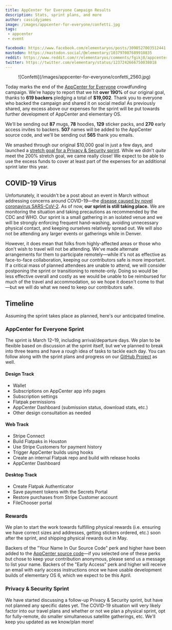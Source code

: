 ```yaml
---
title: AppCenter for Everyone Campaign Results
description: Stats, sprint plans, and more
author: cassidyjames
image: /images/appcenter-for-everyone/confetti.jpg
tags:
 - appcenter
 - event

facebook: https://www.facebook.com/elementaryos/posts/3098527003512441
mastodon: https://mastodon.social/@elementary/103797007689910835
reddit: https://www.reddit.com/r/elementaryos/comments/fgikj8/appcenter_for_everyone_campaign_results/
twitter: https://twitter.com/elementary/status/1237242666750038018
---
```


<figure class="full-bleed" markdown="1">
![Confetti](/images/appcenter-for-everyone/confetti_2560.jpg)
</figure>

Today marks the end of the [AppCenter for Everyone](/appcenter-for-everyone) crowdfunding campaign. We're happy to report that we hit **over 190%** of our original goal, thanks to **619 backers** pledging a total of **$19,002**. Thank you to everyone who backed the campaign and shared it on social media! As previously shared, any excess above our expenses for the sprint will be put towards further development of AppCenter and elementary OS.

We’ll be sending out **87** mugs, **78** hoodies, **129** sticker packs, and **270** early access invites to backers. **507** names will be added to the AppCenter source code, and we'll be sending out **565** thank you emails.

We smashed through our original $10,000 goal in just a few days, and launched a [stretch goal for a Privacy & Security sprint](https://www.indiegogo.com/projects/appcenter-for-everyone/updates/14). While we didn't _quite_ meet the 200% stretch goal, we came really close! We expect to be able to use the excess funds to cover at least part of the expenses for an additional sprint later this year.

## COVID-19 Virus

Unfortunately, it wouldn't be a post about an event in March without addressing concerns around COVID-19—the [disease caused by novel coronavirus SARS-CoV-2](https://www.who.int/emergencies/diseases/novel-coronavirus-2019/technical-guidance/naming-the-coronavirus-disease-(covid-2019)-and-the-virus-that-causes-it). As of now, **our sprint is still taking place.** We are monitoring the situation and taking precautions as recommended by the CDC and WHO. Our sprint is a small gathering in an isolated venue and we will be strongly enforcing frequent hand-washing, avoiding unnecessary physical contact, and keeping ourselves relatively spread out. We will also not be attending any larger events or gatherings while in Denver.

However, it does mean that folks from highly-affected areas or those who don't wish to travel will not be attending. We've made alternate arrangements for them to participate remotely—while it's not as effective as face-to-face collaboration, keeping our contributors safe is more important. If a critical mass of planned attendees are unable to attend, we will consider postponing the sprint or transitioning to remote-only. Doing so would be less effective overall and costly as we would be unable to be reimbursed for much of the travel and accommodation, so we hope it doesn't come to that—but we will do what we need to keep our contributors safe.

## Timeline

Assuming the sprint takes place as planned, here's our anticipated timeline.

### AppCenter for Everyone Sprint

The sprint is March 12–19, including arrival/departure days. We plan to be flexible based on discussion at the sprint itself, but we've planned to break into three teams and have a rough idea of tasks to tackle each day. You can follow along with the sprint plans and progress on our [GitHub Project](https://github.com/orgs/elementary/projects/72) as well.

#### Design Track

- Wallet
- Subscriptions on AppCenter app info pages
- Subscription settings
- Flatpak permissions
- AppCenter Dashboard (submission status, download stats, etc.)
- Other design consultation as needed

#### Web Track

- Stripe Connect
- Build Flatpaks in Houston
- Use Stripe Customers for payment history
- Trigger AppCenter builds using hooks
- Create an internal Flatpak repo and build with release hooks
- AppCenter Dashboard

#### Desktop Track

- Create Flatpak Authenticator
- Save payment tokens with the Secrets Portal
- Restore purchases from Stripe Customer account
- FileChooser portal

### Rewards

We plan to start the work towards fulfilling physical rewards (i.e. ensuring we have correct sizes and addresses, getting stickers ordered, etc.) soon after the sprint, and shipping physical rewards out in May.

Backers of the "Your Name In Our Source Code" perk and higher have been added to the [AppCenter source code](https://github.com/elementary/appcenter/tree/master/BACKERS.md)—if you selected one of these perks but chose to keep your contribution anonymous, please send us a message to list your name. Backers of the "Early Access" perk and higher will receive an email with early access instructions once we have usable development builds of elementary OS 6, which we expect to be this April.

### Privacy & Security Sprint

We have started discussing a follow-up Privacy & Security sprint, but have not planned any specific dates yet. The COVID-19 situation will very likely factor into our travel plans and whether or not we plan a physical sprint, opt for fully-remote, do smaller simultaneous satellite gatherings, etc. We'll keep you updated as we know/plan more!
